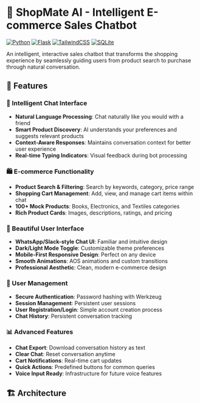 # 🤖 ShopMate AI - Intelligent E-commerce Sales Chatbot

[![Python](https://img.shields.io/badge/Python-3.8+-blue.svg)](https://python.org)
[![Flask](https://img.shields.io/badge/Flask-2.0+-green.svg)](https://flask.palletsprojects.com/)
[![TailwindCSS](https://img.shields.io/badge/TailwindCSS-3.0+-blue.svg)](https://tailwindcss.com/)
[![SQLite](https://img.shields.io/badge/SQLite-3.0+-orange.svg)](https://sqlite.org/)

An intelligent, interactive sales chatbot that transforms the shopping experience by seamlessly guiding users from product search to purchase through natural conversation.

## 🌟 Features

### 🧠 Intelligent Chat Interface
- **Natural Language Processing**: Chat naturally like you would with a friend
- **Smart Product Discovery**: AI understands your preferences and suggests relevant products
- **Context-Aware Responses**: Maintains conversation context for better user experience
- **Real-time Typing Indicators**: Visual feedback during bot processing

### 🛍️ E-commerce Functionality
- **Product Search & Filtering**: Search by keywords, category, price range
- **Shopping Cart Management**: Add, view, and manage cart items within chat
- **100+ Mock Products**: Books, Electronics, and Textiles categories
- **Rich Product Cards**: Images, descriptions, ratings, and pricing

### 🎨 Beautiful User Interface
- **WhatsApp/Slack-style Chat UI**: Familiar and intuitive design
- **Dark/Light Mode Toggle**: Customizable theme preferences
- **Mobile-First Responsive Design**: Perfect on any device
- **Smooth Animations**: AOS animations and custom transitions
- **Professional Aesthetic**: Clean, modern e-commerce design

### 🔐 User Management
- **Secure Authentication**: Password hashing with Werkzeug
- **Session Management**: Persistent user sessions
- **User Registration/Login**: Simple account creation process
- **Chat History**: Persistent conversation tracking

### 📊 Advanced Features
- **Chat Export**: Download conversation history as text
- **Clear Chat**: Reset conversation anytime
- **Cart Notifications**: Real-time cart updates
- **Quick Actions**: Predefined buttons for common queries
- **Voice Input Ready**: Infrastructure for future voice features

## 🏗️ Architecture

